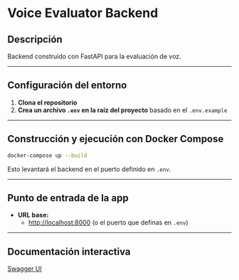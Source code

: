 # Voice Evaluator Backend

## Descripción

Backend construido con FastAPI para la evaluación de voz.

---

## Configuración del entorno

1. **Clona el repositorio**
2. **Crea un archivo `.env` en la raíz del proyecto** basado en el `.env.example`

---

## Construcción y ejecución con Docker Compose

```sh
docker-compose up --build
```

Esto levantará el backend en el puerto definido en `.env`.

---

## Punto de entrada de la app

- **URL base:**
  - <http://localhost:8000> (o el puerto que definas en `.env`)

---

## Documentación interactiva

[Swagger UI](http://localhost:8000/docs)
